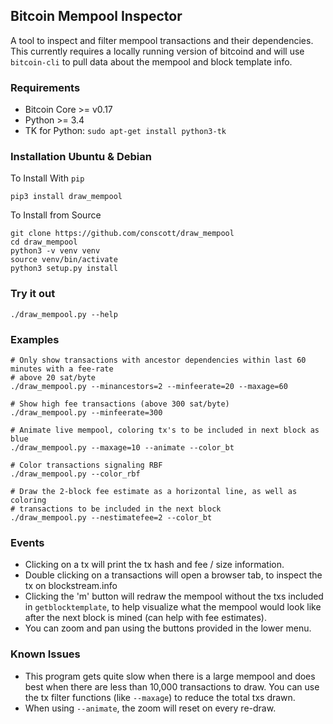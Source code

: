 ## Bitcoin Mempool Inspector

A tool to inspect and filter mempool transactions and their dependencies. This currently
requires a locally running version of bitcoind and will use `bitcoin-cli` to pull
data about the mempool and block template info.

### Requirements

* Bitcoin Core >= v0.17
* Python >= 3.4
* TK for Python: `sudo apt-get install python3-tk`

### Installation Ubuntu & Debian

To Install With `pip`
```
pip3 install draw_mempool
```

To Install from Source
```
git clone https://github.com/conscott/draw_mempool
cd draw_mempool
python3 -v venv venv
source venv/bin/activate
python3 setup.py install
```

### Try it out
```
./draw_mempool.py --help
```

### Examples
```
# Only show transactions with ancestor dependencies within last 60 minutes with a fee-rate
# above 20 sat/byte
./draw_mempool.py --minancestors=2 --minfeerate=20 --maxage=60  

# Show high fee transactions (above 300 sat/byte)
./draw_mempool.py --minfeerate=300

# Animate live mempool, coloring tx's to be included in next block as blue
./draw_mempool.py --maxage=10 --animate --color_bt

# Color transactions signaling RBF
./draw_mempool.py --color_rbf 

# Draw the 2-block fee estimate as a horizontal line, as well as coloring 
# transactions to be included in the next block
./draw_mempool.py --nestimatefee=2 --color_bt
```

### Events
- Clicking on a tx will print the tx hash and fee / size information. 
- Double clicking on a transactions will open a browser tab, to inspect the tx on blockstream.info
- Clicking the 'm' button will redraw the mempool without the txs included in `getblocktemplate`, to help visualize what the mempool would look like after the next block is mined (can help with fee estimates). 
- You can zoom and pan using the buttons provided in the lower menu.

### Known Issues
- This program gets quite slow when there is a large mempool and does best when there are less than 10,000 transactions to draw. You can use the tx filter functions (like `--maxage`) to reduce the total txs drawn.
- When using `--animate`, the zoom will reset on every re-draw.
